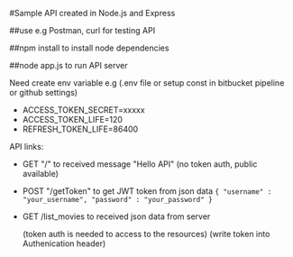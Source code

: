 #Sample API created in Node.js and Express

##use e.g Postman, curl for testing API

##npm install to install node dependencies

##node app.js to run API server

Need create env variable e.g (.env file or setup const in bitbucket pipeline or github settings)

- ACCESS_TOKEN_SECRET=xxxxx
- ACCESS_TOKEN_LIFE=120
- REFRESH_TOKEN_LIFE=86400

API links:

- GET "/" to received message "Hello API" (no token auth, public available)
- POST "/getToken" to get JWT token from json data `{ "username" : "your_username", "password" : "your_password" }`
- GET /list_movies to received json data from server

  (token auth is needed to access to the resources)
  (write token into Authenication header)
